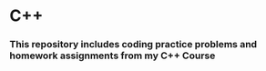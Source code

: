 # C++
### This repository includes coding practice problems and homework assignments from my C++ Course
